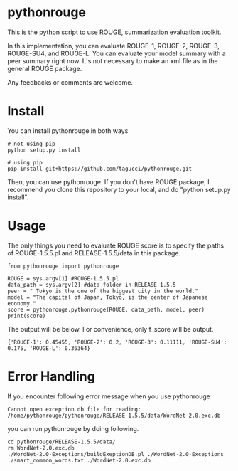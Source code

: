 # pythonrouge
This is the python script to use ROUGE, summarization evaluation toolkit.
  
In this implementation, you can evaluate ROUGE-1, ROUGE-2, ROUGE-3, ROUGE-SU4, and ROUGE-L. You can evaluate your model summary with a peer summary right now. It's not necessary to make an xml file as in the general ROUGE package.

Any feedbacks or comments are welcome.

# Install
You can install pythonrouge in both ways

```
# not using pip
python setup.py install

# using pip
pip install git+https://github.com/tagucci/pythonrouge.git
```
Then, you can use pythonrouge. If you don't have ROUGE package, I recommend you clone this repository to your local, and do "python setup.py install".

# Usage

The only things you need to evaluate ROUGE score is to specify the paths of ROUGE-1.5.5.pl and RELEASE-1.5.5/data in this package.

```
from pythonrouge import pythonrouge

ROUGE = sys.argv[1] #ROUGE-1.5.5.pl
data_path = sys.argv[2] #data folder in RELEASE-1.5.5
peer = " Tokyo is the one of the biggest city in the world."
model = "The capital of Japan, Tokyo, is the center of Japanese economy."
score = pythonrouge.pythonrouge(ROUGE, data_path, model, peer)
print(score)
```

The output will be below. For convenience, only f_score will be output.

```
{'ROUGE-1': 0.45455, 'ROUGE-2': 0.2, 'ROUGE-3': 0.11111, 'ROUGE-SU4': 0.175, 'ROUGE-L': 0.36364}
```

# Error Handling
If you encounter following error message when you use pythonrouge

```
Cannot open exception db file for reading: /home/pythonrouge/pythonrouge/RELEASE-1.5.5/data/WordNet-2.0.exc.db
```

you can run pythonrouge by doing following.

```
cd pythonrouge/RELEASE-1.5.5/data/
rm WordNet-2.0.exc.db
./WordNet-2.0-Exceptions/buildExeptionDB.pl ./WordNet-2.0-Exceptions ./smart_common_words.txt ./WordNet-2.0.exc.db
```
